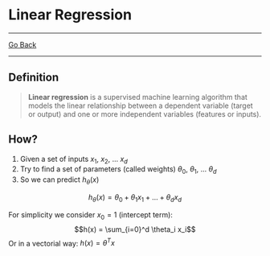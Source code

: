 # Linear Regression
---
[Go Back](UNIOVI/3S2_IntSys/README.md)

---
## Definition

> **Linear regression** is a supervised machine learning algorithm that models the linear relationship between a dependent variable (target or output) and one or more independent variables (features or inputs).

## How?

1. Given a set of inputs $x_1$, $x_2$, ... $x_d$
2. Try to find a set of parameters (called weights) $\theta_0$, $\theta_1$, ... $\theta_d$ 
3. So we can predict $h_\theta(x)$

$$h_\theta(x) = \theta_0 + \theta_1 x_1 + ... + \theta_d x_d$$

For simplicity we consider $x_0 = 1$ (intercept term):
$$h(x) = \sum_{i=0}^d \theta_i x_i$$
Or in a vectorial way: $h(x) = \theta^Tx$
